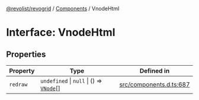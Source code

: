 [@revolist/revogrid](README.md) / [Components](Namespace.Components.md) / VnodeHtml

# Interface: VnodeHtml

## Properties

| Property | Type | Defined in |
| ------ | ------ | ------ |
| `redraw` | `undefined` \| `null` \| () => [`VNode`](Interface.VNode.md)[] | [src/components.d.ts:687](https://github.com/revolist/revogrid/blob/e4a447d6483665fe275065ba5ef60722f4635503/src/components.d.ts#L687) |
